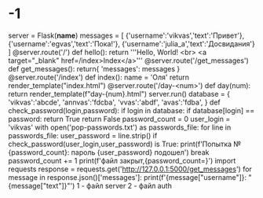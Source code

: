 # -1
server = Flask(__name__)    messages = [  {'username':'vikvas','text':'Привет'},  {'username':'egvas','text':'Пока!'},  {'username':'julia_a','text':'Досвидания'}  ]    @server.route('/')  def hello():  return '''Hello, World!  &lt;br>  &lt;a target="_blank" href=/index>Index&lt;/a>'''  @server.route('/get_messages')  def get_messages():  return{  'messages': messages  }    @server.route('/index')  def index():  name = 'Оля'  return render_template("index.html")    @server.route('/day-&lt;num>')  def day(num):  return render_template(f"day-{num}.html")      server.run()    database = {  'vikvas':'abcde',  'annvas':'fdcba',  'vvas':'abdf',  'avas':'fdba',    }    def check_password(login,password):  if login in database:  if database[login] == password:  return True  return False    password_count = 0  user_login = 'vikvas'    with open('pop-passwords.txt') as passwords_file:  for line in passwords_file:  user_password = line.strip()    if check_password(user_login,user_password) is True:  print(f'Попытка № {password_count}: пароль {user_password} подошел')  break  password_count += 1  print(f'файл закрыт,{password_count=}')  import requests      response = requests.get('http://127.0.0.1:5000/get_messages')  for message in response.json()['messages']:  print(f'{message["username"]}: "{message["text"]}"')  1 - файл server  2 - файл auth  
